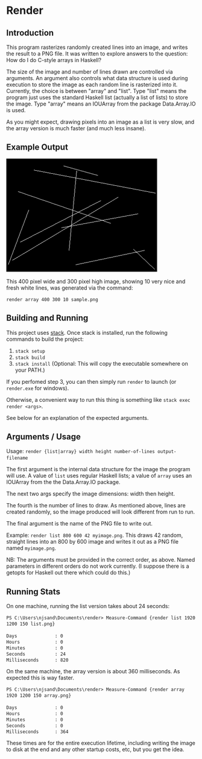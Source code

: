 Render
======

## Introduction ##

This program rasterizes randomly created lines into an image, and writes the
result to a PNG file.  It was written to explore answers to the question: How do
I do C-style arrays in Haskell?

The size of the image and number of lines drawn are controlled via arguments.
An argument also controls what data structure is used during execution to store
the image as each random line is rasterized into it.  Currently, the choice is
between "array" and "list".  Type "list" means the program just uses the
standard Haskell list (actually a list of lists) to store the image.  Type
"array" means an IOUArray from the package Data.Array.IO is used.

As you might expect, drawing pixels into an image as a list is very slow, and
the array version is much faster (and much less insane).

## Example Output ##

![10 white lines in a sea of black](/sample.png "10 white lines in a sea of black")

This 400 pixel wide and 300 pixel high image, showing 10 very nice and fresh
white lines, was generated via the command:

    render array 400 300 10 sample.png

## Building and Running ##

This project uses [stack](https://docs.haskellstack.org/en/stable/README/).
Once stack is installed, run the following commands to build the project:

1. `stack setup`
2. `stack build`
3. `stack install` (Optional: This will copy the executable somewhere on your PATH.)

If you perfomed step 3, you can then simply run `render` to launch (or
`render.exe` for windows).

Otherwise, a convenient way to run this thing is something like `stack exec
render <args>`.

See below for an explanation of the expected arguments.

## Arguments / Usage ##

Usage: `render {list|array} width height number-of-lines output-filename`

The first argument is the internal data structure for the image the program will
use.  A value of `list` uses regular Haskell lists; a value of `array` uses an
IOUArray from the the Data.Array.IO package.

The next two args specify the image dimensions: width then height.

The fourth is the number of lines to draw.  As mentioned above, lines are created
randomly, so the image produced will look different from run to run.

The final argument is the name of the PNG file to write out.

Example: `render list 800 600 42 myimage.png`.  This draws 42 random, straight
lines into an 800 by 600 image and writes it out as a PNG file named
`myimage.png`.

NB: The arguments must be provided in the correct order, as above.  Named
parameters in different orders do not work currently.  (I suppose there is a
getopts for Haskell out there which could do this.)

## Running Stats ##

On one machine, running the list version takes about 24 seconds:

    PS C:\Users\njsand\Documents\render> Measure-Command {render list 1920 1200 150 list.png}
    
    Days              : 0
    Hours             : 0
    Minutes           : 0
    Seconds           : 24
    Milliseconds      : 820

On the same machine, the array version is about 360 milliseconds.  As expected
this is way faster.

    PS C:\Users\njsand\Documents\render> Measure-Command {render array 1920 1200 150 array.png}

    Days              : 0
    Hours             : 0
    Minutes           : 0
    Seconds           : 0
    Milliseconds      : 364

These times are for the entire execution lifetime, including writing the image
to disk at the end and any other startup costs, etc, but you get the idea.
